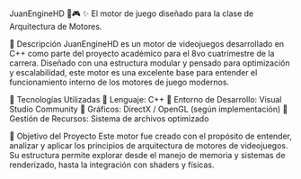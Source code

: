 JuanEngineHD 🚀🎮
✨ El motor de juego diseñado para la clase de Arquitectura de Motores.

📌 Descripción
JuanEngineHD es un motor de videojuegos desarrollado en C++ como parte del proyecto académico para el 8vo cuatrimestre de la carrera. Diseñado con una estructura modular y pensado para optimización y escalabilidad, este motor es una excelente base para entender el funcionamiento interno de los motores de juego modernos.

🚀 Tecnologías Utilizadas
🔹 Lenguaje: C++
🔹 Entorno de Desarrollo: Visual Studio Community
🔹 Gráficos: DirectX / OpenGL (según implementación)
🔹 Gestión de Recursos: Sistema de archivos optimizado

🎯 Objetivo del Proyecto
Este motor fue creado con el propósito de entender, analizar y aplicar los principios de arquitectura de motores de videojuegos. Su estructura permite explorar desde el manejo de memoria y sistemas de renderizado, hasta la integración con shaders y físicas.

